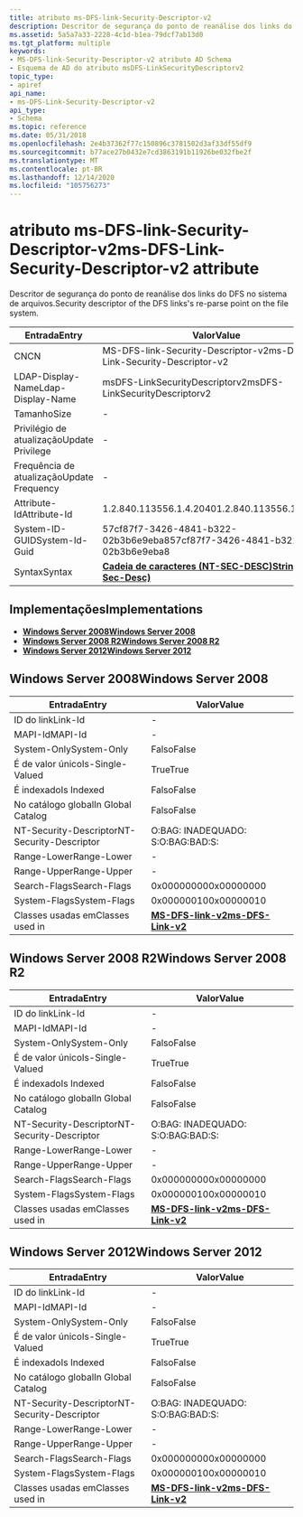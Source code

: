 ```yaml
---
title: atributo ms-DFS-link-Security-Descriptor-v2
description: Descritor de segurança do ponto de reanálise dos links do DFS no sistema de arquivos.
ms.assetid: 5a5a7a33-2228-4c1d-b1ea-79dcf7ab13d0
ms.tgt_platform: multiple
keywords:
- MS-DFS-link-Security-Descriptor-v2 atributo AD Schema
- Esquema de AD do atributo msDFS-LinkSecurityDescriptorv2
topic_type:
- apiref
api_name:
- ms-DFS-Link-Security-Descriptor-v2
api_type:
- Schema
ms.topic: reference
ms.date: 05/31/2018
ms.openlocfilehash: 2e4b37362f77c150896c3781502d3af33df55df9
ms.sourcegitcommit: b77ace27b0432e7cd3863191b11926be032fbe2f
ms.translationtype: MT
ms.contentlocale: pt-BR
ms.lasthandoff: 12/14/2020
ms.locfileid: "105756273"
---
```

# <a name="ms-dfs-link-security-descriptor-v2-attribute"></a><span data-ttu-id="b5118-105">atributo ms-DFS-link-Security-Descriptor-v2</span><span class="sxs-lookup"><span data-stu-id="b5118-105">ms-DFS-Link-Security-Descriptor-v2 attribute</span></span>

<span data-ttu-id="b5118-106">Descritor de segurança do ponto de reanálise dos links do DFS no sistema de arquivos.</span><span class="sxs-lookup"><span data-stu-id="b5118-106">Security descriptor of the DFS links's re-parse point on the file system.</span></span>



| <span data-ttu-id="b5118-107">Entrada</span><span class="sxs-lookup"><span data-stu-id="b5118-107">Entry</span></span> | <span data-ttu-id="b5118-108">Valor</span><span class="sxs-lookup"><span data-stu-id="b5118-108">Value</span></span> |
|-------------------|-----------------------------------------------------|
| <span data-ttu-id="b5118-109">CN</span><span class="sxs-lookup"><span data-stu-id="b5118-109">CN</span></span>                | <span data-ttu-id="b5118-110">MS-DFS-link-Security-Descriptor-v2</span><span class="sxs-lookup"><span data-stu-id="b5118-110">ms-DFS-Link-Security-Descriptor-v2</span></span>                  |
| <span data-ttu-id="b5118-111">LDAP-Display-Name</span><span class="sxs-lookup"><span data-stu-id="b5118-111">Ldap-Display-Name</span></span> | <span data-ttu-id="b5118-112">msDFS-LinkSecurityDescriptorv2</span><span class="sxs-lookup"><span data-stu-id="b5118-112">msDFS-LinkSecurityDescriptorv2</span></span>                      |
| <span data-ttu-id="b5118-113">Tamanho</span><span class="sxs-lookup"><span data-stu-id="b5118-113">Size</span></span>              | \-                                                  |
| <span data-ttu-id="b5118-114">Privilégio de atualização</span><span class="sxs-lookup"><span data-stu-id="b5118-114">Update Privilege</span></span>  | \-                                                  |
| <span data-ttu-id="b5118-115">Frequência de atualização</span><span class="sxs-lookup"><span data-stu-id="b5118-115">Update Frequency</span></span>  | \-                                                  |
| <span data-ttu-id="b5118-116">Attribute-Id</span><span class="sxs-lookup"><span data-stu-id="b5118-116">Attribute-Id</span></span>      | <span data-ttu-id="b5118-117">1.2.840.113556.1.4.2040</span><span class="sxs-lookup"><span data-stu-id="b5118-117">1.2.840.113556.1.4.2040</span></span>                             |
| <span data-ttu-id="b5118-118">System-ID-GUID</span><span class="sxs-lookup"><span data-stu-id="b5118-118">System-Id-Guid</span></span>    | <span data-ttu-id="b5118-119">57cf87f7-3426-4841-b322-02b3b6e9eba8</span><span class="sxs-lookup"><span data-stu-id="b5118-119">57cf87f7-3426-4841-b322-02b3b6e9eba8</span></span>                |
| <span data-ttu-id="b5118-120">Syntax</span><span class="sxs-lookup"><span data-stu-id="b5118-120">Syntax</span></span>            | [<span data-ttu-id="b5118-121">**Cadeia de caracteres (NT-SEC-DESC)**</span><span class="sxs-lookup"><span data-stu-id="b5118-121">**String(NT-Sec-Desc)**</span></span>](s-string-nt-sec-desc.md) |



## <a name="implementations"></a><span data-ttu-id="b5118-122">Implementações</span><span class="sxs-lookup"><span data-stu-id="b5118-122">Implementations</span></span>

-   [<span data-ttu-id="b5118-123">**Windows Server 2008**</span><span class="sxs-lookup"><span data-stu-id="b5118-123">**Windows Server 2008**</span></span>](#windows-server-2008)
-   [<span data-ttu-id="b5118-124">**Windows Server 2008 R2**</span><span class="sxs-lookup"><span data-stu-id="b5118-124">**Windows Server 2008 R2**</span></span>](#windows-server-2008-r2)
-   [<span data-ttu-id="b5118-125">**Windows Server 2012**</span><span class="sxs-lookup"><span data-stu-id="b5118-125">**Windows Server 2012**</span></span>](#windows-server-2012)

## <a name="windows-server-2008"></a><span data-ttu-id="b5118-126">Windows Server 2008</span><span class="sxs-lookup"><span data-stu-id="b5118-126">Windows Server 2008</span></span>



| <span data-ttu-id="b5118-127">Entrada</span><span class="sxs-lookup"><span data-stu-id="b5118-127">Entry</span></span> | <span data-ttu-id="b5118-128">Valor</span><span class="sxs-lookup"><span data-stu-id="b5118-128">Value</span></span> |
|------------------------|-----------------------------------------------------|
| <span data-ttu-id="b5118-129">ID do link</span><span class="sxs-lookup"><span data-stu-id="b5118-129">Link-Id</span></span>                | \-                                                  |
| <span data-ttu-id="b5118-130">MAPI-Id</span><span class="sxs-lookup"><span data-stu-id="b5118-130">MAPI-Id</span></span>                | \-                                                  |
| <span data-ttu-id="b5118-131">System-Only</span><span class="sxs-lookup"><span data-stu-id="b5118-131">System-Only</span></span>            | <span data-ttu-id="b5118-132">Falso</span><span class="sxs-lookup"><span data-stu-id="b5118-132">False</span></span>                                               |
| <span data-ttu-id="b5118-133">É de valor único</span><span class="sxs-lookup"><span data-stu-id="b5118-133">Is-Single-Valued</span></span>       | <span data-ttu-id="b5118-134">True</span><span class="sxs-lookup"><span data-stu-id="b5118-134">True</span></span>                                                |
| <span data-ttu-id="b5118-135">É indexado</span><span class="sxs-lookup"><span data-stu-id="b5118-135">Is Indexed</span></span>             | <span data-ttu-id="b5118-136">Falso</span><span class="sxs-lookup"><span data-stu-id="b5118-136">False</span></span>                                               |
| <span data-ttu-id="b5118-137">No catálogo global</span><span class="sxs-lookup"><span data-stu-id="b5118-137">In Global Catalog</span></span>      | <span data-ttu-id="b5118-138">Falso</span><span class="sxs-lookup"><span data-stu-id="b5118-138">False</span></span>                                               |
| <span data-ttu-id="b5118-139">NT-Security-Descriptor</span><span class="sxs-lookup"><span data-stu-id="b5118-139">NT-Security-Descriptor</span></span> | <span data-ttu-id="b5118-140">O:BAG: INADEQUADO: S:</span><span class="sxs-lookup"><span data-stu-id="b5118-140">O:BAG:BAD:S:</span></span>                                        |
| <span data-ttu-id="b5118-141">Range-Lower</span><span class="sxs-lookup"><span data-stu-id="b5118-141">Range-Lower</span></span>            | \-                                                  |
| <span data-ttu-id="b5118-142">Range-Upper</span><span class="sxs-lookup"><span data-stu-id="b5118-142">Range-Upper</span></span>            | \-                                                  |
| <span data-ttu-id="b5118-143">Search-Flags</span><span class="sxs-lookup"><span data-stu-id="b5118-143">Search-Flags</span></span>           | <span data-ttu-id="b5118-144">0x00000000</span><span class="sxs-lookup"><span data-stu-id="b5118-144">0x00000000</span></span>                                          |
| <span data-ttu-id="b5118-145">System-Flags</span><span class="sxs-lookup"><span data-stu-id="b5118-145">System-Flags</span></span>           | <span data-ttu-id="b5118-146">0x00000010</span><span class="sxs-lookup"><span data-stu-id="b5118-146">0x00000010</span></span>                                          |
| <span data-ttu-id="b5118-147">Classes usadas em</span><span class="sxs-lookup"><span data-stu-id="b5118-147">Classes used in</span></span>        | [<span data-ttu-id="b5118-148">**MS-DFS-link-v2**</span><span class="sxs-lookup"><span data-stu-id="b5118-148">**ms-DFS-Link-v2**</span></span>](c-msdfs-linkv2.md)<br/> |



## <a name="windows-server-2008-r2"></a><span data-ttu-id="b5118-149">Windows Server 2008 R2</span><span class="sxs-lookup"><span data-stu-id="b5118-149">Windows Server 2008 R2</span></span>



| <span data-ttu-id="b5118-150">Entrada</span><span class="sxs-lookup"><span data-stu-id="b5118-150">Entry</span></span> | <span data-ttu-id="b5118-151">Valor</span><span class="sxs-lookup"><span data-stu-id="b5118-151">Value</span></span> |
|------------------------|-----------------------------------------------------|
| <span data-ttu-id="b5118-152">ID do link</span><span class="sxs-lookup"><span data-stu-id="b5118-152">Link-Id</span></span>                | \-                                                  |
| <span data-ttu-id="b5118-153">MAPI-Id</span><span class="sxs-lookup"><span data-stu-id="b5118-153">MAPI-Id</span></span>                | \-                                                  |
| <span data-ttu-id="b5118-154">System-Only</span><span class="sxs-lookup"><span data-stu-id="b5118-154">System-Only</span></span>            | <span data-ttu-id="b5118-155">Falso</span><span class="sxs-lookup"><span data-stu-id="b5118-155">False</span></span>                                               |
| <span data-ttu-id="b5118-156">É de valor único</span><span class="sxs-lookup"><span data-stu-id="b5118-156">Is-Single-Valued</span></span>       | <span data-ttu-id="b5118-157">True</span><span class="sxs-lookup"><span data-stu-id="b5118-157">True</span></span>                                                |
| <span data-ttu-id="b5118-158">É indexado</span><span class="sxs-lookup"><span data-stu-id="b5118-158">Is Indexed</span></span>             | <span data-ttu-id="b5118-159">Falso</span><span class="sxs-lookup"><span data-stu-id="b5118-159">False</span></span>                                               |
| <span data-ttu-id="b5118-160">No catálogo global</span><span class="sxs-lookup"><span data-stu-id="b5118-160">In Global Catalog</span></span>      | <span data-ttu-id="b5118-161">Falso</span><span class="sxs-lookup"><span data-stu-id="b5118-161">False</span></span>                                               |
| <span data-ttu-id="b5118-162">NT-Security-Descriptor</span><span class="sxs-lookup"><span data-stu-id="b5118-162">NT-Security-Descriptor</span></span> | <span data-ttu-id="b5118-163">O:BAG: INADEQUADO: S:</span><span class="sxs-lookup"><span data-stu-id="b5118-163">O:BAG:BAD:S:</span></span>                                        |
| <span data-ttu-id="b5118-164">Range-Lower</span><span class="sxs-lookup"><span data-stu-id="b5118-164">Range-Lower</span></span>            | \-                                                  |
| <span data-ttu-id="b5118-165">Range-Upper</span><span class="sxs-lookup"><span data-stu-id="b5118-165">Range-Upper</span></span>            | \-                                                  |
| <span data-ttu-id="b5118-166">Search-Flags</span><span class="sxs-lookup"><span data-stu-id="b5118-166">Search-Flags</span></span>           | <span data-ttu-id="b5118-167">0x00000000</span><span class="sxs-lookup"><span data-stu-id="b5118-167">0x00000000</span></span>                                          |
| <span data-ttu-id="b5118-168">System-Flags</span><span class="sxs-lookup"><span data-stu-id="b5118-168">System-Flags</span></span>           | <span data-ttu-id="b5118-169">0x00000010</span><span class="sxs-lookup"><span data-stu-id="b5118-169">0x00000010</span></span>                                          |
| <span data-ttu-id="b5118-170">Classes usadas em</span><span class="sxs-lookup"><span data-stu-id="b5118-170">Classes used in</span></span>        | [<span data-ttu-id="b5118-171">**MS-DFS-link-v2**</span><span class="sxs-lookup"><span data-stu-id="b5118-171">**ms-DFS-Link-v2**</span></span>](c-msdfs-linkv2.md)<br/> |



## <a name="windows-server-2012"></a><span data-ttu-id="b5118-172">Windows Server 2012</span><span class="sxs-lookup"><span data-stu-id="b5118-172">Windows Server 2012</span></span>



| <span data-ttu-id="b5118-173">Entrada</span><span class="sxs-lookup"><span data-stu-id="b5118-173">Entry</span></span> | <span data-ttu-id="b5118-174">Valor</span><span class="sxs-lookup"><span data-stu-id="b5118-174">Value</span></span> |
|------------------------|-----------------------------------------------------|
| <span data-ttu-id="b5118-175">ID do link</span><span class="sxs-lookup"><span data-stu-id="b5118-175">Link-Id</span></span>                | \-                                                  |
| <span data-ttu-id="b5118-176">MAPI-Id</span><span class="sxs-lookup"><span data-stu-id="b5118-176">MAPI-Id</span></span>                | \-                                                  |
| <span data-ttu-id="b5118-177">System-Only</span><span class="sxs-lookup"><span data-stu-id="b5118-177">System-Only</span></span>            | <span data-ttu-id="b5118-178">Falso</span><span class="sxs-lookup"><span data-stu-id="b5118-178">False</span></span>                                               |
| <span data-ttu-id="b5118-179">É de valor único</span><span class="sxs-lookup"><span data-stu-id="b5118-179">Is-Single-Valued</span></span>       | <span data-ttu-id="b5118-180">True</span><span class="sxs-lookup"><span data-stu-id="b5118-180">True</span></span>                                                |
| <span data-ttu-id="b5118-181">É indexado</span><span class="sxs-lookup"><span data-stu-id="b5118-181">Is Indexed</span></span>             | <span data-ttu-id="b5118-182">Falso</span><span class="sxs-lookup"><span data-stu-id="b5118-182">False</span></span>                                               |
| <span data-ttu-id="b5118-183">No catálogo global</span><span class="sxs-lookup"><span data-stu-id="b5118-183">In Global Catalog</span></span>      | <span data-ttu-id="b5118-184">Falso</span><span class="sxs-lookup"><span data-stu-id="b5118-184">False</span></span>                                               |
| <span data-ttu-id="b5118-185">NT-Security-Descriptor</span><span class="sxs-lookup"><span data-stu-id="b5118-185">NT-Security-Descriptor</span></span> | <span data-ttu-id="b5118-186">O:BAG: INADEQUADO: S:</span><span class="sxs-lookup"><span data-stu-id="b5118-186">O:BAG:BAD:S:</span></span>                                        |
| <span data-ttu-id="b5118-187">Range-Lower</span><span class="sxs-lookup"><span data-stu-id="b5118-187">Range-Lower</span></span>            | \-                                                  |
| <span data-ttu-id="b5118-188">Range-Upper</span><span class="sxs-lookup"><span data-stu-id="b5118-188">Range-Upper</span></span>            | \-                                                  |
| <span data-ttu-id="b5118-189">Search-Flags</span><span class="sxs-lookup"><span data-stu-id="b5118-189">Search-Flags</span></span>           | <span data-ttu-id="b5118-190">0x00000000</span><span class="sxs-lookup"><span data-stu-id="b5118-190">0x00000000</span></span>                                          |
| <span data-ttu-id="b5118-191">System-Flags</span><span class="sxs-lookup"><span data-stu-id="b5118-191">System-Flags</span></span>           | <span data-ttu-id="b5118-192">0x00000010</span><span class="sxs-lookup"><span data-stu-id="b5118-192">0x00000010</span></span>                                          |
| <span data-ttu-id="b5118-193">Classes usadas em</span><span class="sxs-lookup"><span data-stu-id="b5118-193">Classes used in</span></span>        | [<span data-ttu-id="b5118-194">**MS-DFS-link-v2**</span><span class="sxs-lookup"><span data-stu-id="b5118-194">**ms-DFS-Link-v2**</span></span>](c-msdfs-linkv2.md)<br/> |



 

 





